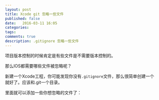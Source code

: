 ```yaml
---
layout: post
title: Xcode git 忽略一些文件
published: false
date:   2016-03-11 16:05
categories:
tags:
comments: true
description: .gitignore 忽略一些文件
---
```


项目版本控制的时候肯定是有些文件是不需要版本控制的。

那么IOS都需要哪些文件被忽略呢？

新建一个Xcode工程，你可能发现你没有```.gitignore```文件，那么很简单创建一个就好了。应该和.git一个目录。

里面就可以添加一些你想忽略的文件了：
